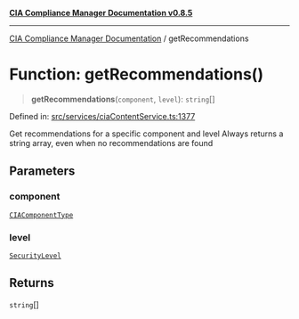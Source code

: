 [**CIA Compliance Manager Documentation v0.8.5**](../README.md)

***

[CIA Compliance Manager Documentation](../globals.md) / getRecommendations

# Function: getRecommendations()

> **getRecommendations**(`component`, `level`): `string`[]

Defined in: [src/services/ciaContentService.ts:1377](https://github.com/Hack23/cia-compliance-manager/blob/b799ef22d9067d09cc69eaeddf109ac9dcdce934/src/services/ciaContentService.ts#L1377)

Get recommendations for a specific component and level
Always returns a string array, even when no recommendations are found

## Parameters

### component

[`CIAComponentType`](../type-aliases/CIAComponentType.md)

### level

[`SecurityLevel`](../type-aliases/SecurityLevel.md)

## Returns

`string`[]
